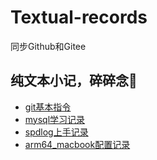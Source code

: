 # Textual-records

同步Github和Gitee

## 纯文本小记，碎碎念🍃

* [git基本指令]
* [mysql学习记录]
* [spdlog上手记录]
* [arm64_macbook配置记录]

[git基本指令]: ./about-git/
[mysql学习记录]: ./about-mysql/
[spdlog上手记录]: ./about-spdlog/
[arm64_macbook配置记录]: ./about-arm64-mac/
